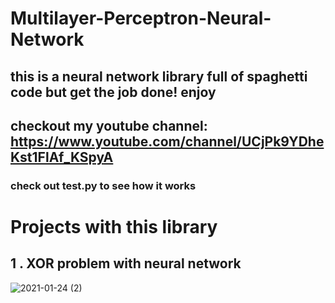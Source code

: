 # Multilayer-Perceptron-Neural-Network

## this is a neural network library full of spaghetti code but get the job done! enjoy
## checkout my youtube channel: https://www.youtube.com/channel/UCjPk9YDheKst1FlAf_KSpyA

### check out test.py to see how it works

# Projects with this library

## 1 . XOR problem with neural network
![2021-01-24 (2)](https://user-images.githubusercontent.com/48150537/105617993-d454ab00-5e08-11eb-9934-a62da9ad07de.png)

